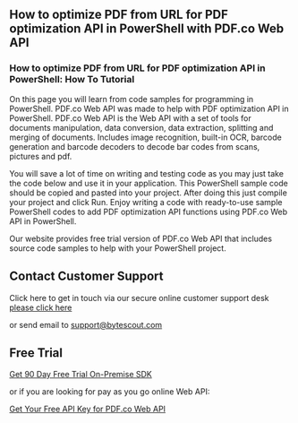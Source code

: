 ## How to optimize PDF from URL for PDF optimization API in PowerShell with PDF.co Web API

### How to optimize PDF from URL for PDF optimization API in PowerShell: How To Tutorial

On this page you will learn from code samples for programming in PowerShell. PDF.co Web API was made to help with PDF optimization API in PowerShell. PDF.co Web API is the Web API with a set of tools for documents manipulation, data conversion, data extraction, splitting and merging of documents. Includes image recognition, built-in OCR, barcode generation and barcode decoders to decode bar codes from scans, pictures and pdf.

You will save a lot of time on writing and testing code as you may just take the code below and use it in your application. This PowerShell sample code should be copied and pasted into your project. After doing this just compile your project and click Run. Enjoy writing a code with ready-to-use sample PowerShell codes to add PDF optimization API functions using PDF.co Web API in PowerShell.

Our website provides free trial version of PDF.co Web API that includes source code samples to help with your PowerShell project.

## Contact Customer Support

Click here to get in touch via our secure online customer support desk [please click here](https://bytescout.zendesk.com/hc/en-us/requests/new?subject=PDF.co%20Web%20API%20Question)

or send email to [support@bytescout.com](mailto:support@bytescout.com?subject=PDF.co%20Web%20API%20Question) 

## Free Trial

[Get 90 Day Free Trial On-Premise SDK](https://bytescout.com/download/web-installer?utm_source=github-readme)

or if you are looking for pay as you go online Web API:

[Get Your Free API Key for PDF.co Web API](https://pdf.co/documentation/api?utm_source=github-readme)